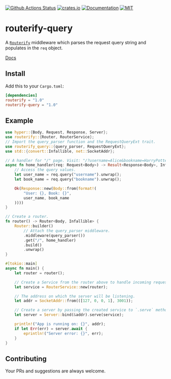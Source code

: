 [![Github Actions Status](https://github.com/routerify/routerify-query/workflows/Test/badge.svg)](https://github.com/routerify/routerify-query/actions)
[![crates.io](https://img.shields.io/crates/v/routerify-query.svg)](https://crates.io/crates/routerify-query)
[![Documentation](https://docs.rs/routerify-query/badge.svg)](https://docs.rs/routerify-query)
[![MIT](https://img.shields.io/crates/l/routerify-query.svg)](./LICENSE)

# routerify-query

A [`Routerify`](https://github.com/routerify/routerify) middleware which parses the request query string and populates in the `req` object.

[Docs](https://docs.rs/routerify-query)

## Install

Add this to your `Cargo.toml`:

```toml
[dependencies]
routerify = "1.0"
routerify-query = "1.0" 
```

## Example

```rust
use hyper::{Body, Request, Response, Server};
use routerify::{Router, RouterService};
// Import the query_parser function and the RequestQueryExt trait.
use routerify_query::{query_parser, RequestQueryExt};
use std::{convert::Infallible, net::SocketAddr};

// A handler for "/" page. Visit: "/?username=Alice&bookname=HarryPotter" to see query values.
async fn home_handler(req: Request<Body>) -> Result<Response<Body>, Infallible> {
    // Access the query values.
    let user_name = req.query("username").unwrap();
    let book_name = req.query("bookname").unwrap();

    Ok(Response::new(Body::from(format!(
        "User: {}, Book: {}",
        user_name, book_name
    ))))
}

// Create a router.
fn router() -> Router<Body, Infallible> {
    Router::builder()
        // Attach the query_parser middleware.
        .middleware(query_parser())
        .get("/", home_handler)
        .build()
        .unwrap()
}

#[tokio::main]
async fn main() {
    let router = router();

    // Create a Service from the router above to handle incoming requests.
    let service = RouterService::new(router);

    // The address on which the server will be listening.
    let addr = SocketAddr::from(([127, 0, 0, 1], 3001));

    // Create a server by passing the created service to `.serve` method.
    let server = Server::bind(&addr).serve(service);

    println!("App is running on: {}", addr);
    if let Err(err) = server.await {
        eprintln!("Server error: {}", err);
    }
}
```

## Contributing

Your PRs and suggestions are always welcome.
